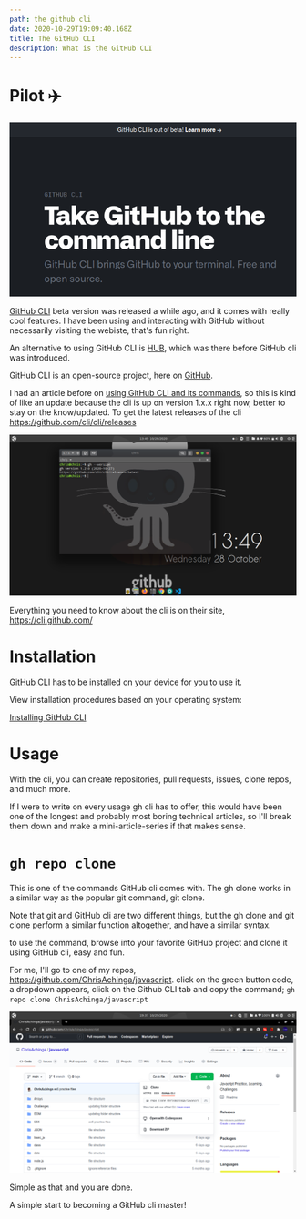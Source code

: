 ```yaml
---
path: the github cli
date: 2020-10-29T19:09:40.168Z
title: The GitHub CLI
description: What is the GitHub CLI
---
```

# Pilot ✈️

![](../assets/ghclilandingweb.png)

[GitHub CLI](https://cli.github.com/) beta version was released a while ago, and it comes with really cool features. I have been using and interacting with GitHub without necessarily visiting the webiste, that's fun right.

An alternative to using GitHub CLI is [HUB](https://hub.github.com/), which was there before GitHub cli was introduced.

GitHub CLI is an open-source project, here on [GitHub](https://github.com/cli/cli/).

I had an article before on [using GitHub CLI and its commands](https://dev.to/chrisachinga/using-github-s-cli-on-ubuntu-commands-3a89), so this is kind of like an update because the cli is up on version 1.x.x right now, better to stay on the know/updated. To get the latest releases of the cli <https://github.com/cli/cli/releases>

![terminal showing gh version](../assets/ghcli-version.png "terminal showing gh  versioncli")

Everything you need to know about the cli is on their site, <https://cli.github.com/>

# Installation

[GitHub CLI](https://cli.github.com/) has to be installed on your device for you to use it.

View installation procedures based on your operating system:

[Installing GitHub CLI](https://github.com/cli/cli#installation)

# Usage

With the cli, you can create repositories, pull requests, issues, clone repos, and much more.

 If I were to write on every usage gh cli has to offer, this would have been one of the longest and probably most boring technical articles, so I'll break them down and make a mini-article-series if that makes sense.

# `gh repo clone`

This is one of the commands GitHub cli comes with. The gh clone works in a similar way as the popular git command, git clone.

Note that git and GitHub cli are two different things, but the gh clone and git clone perform a similar function altogether, and have a similar syntax.

to use the command, browse into your favorite GitHub project and clone it using GitHub cli, easy and fun.

For me, I'll go to one of my repos, https://github.com/ChrisAchinga/javascript.
click on the green button code, a dropdown appears, click on the Github CLI tab and copy the command;
`gh repo clone ChrisAchinga/javascript`

![gh repo clone](../assets/ghclirepoclone.png "gh repo clone")

Simple as that and you are done.

A simple start to becoming a GitHub cli master!